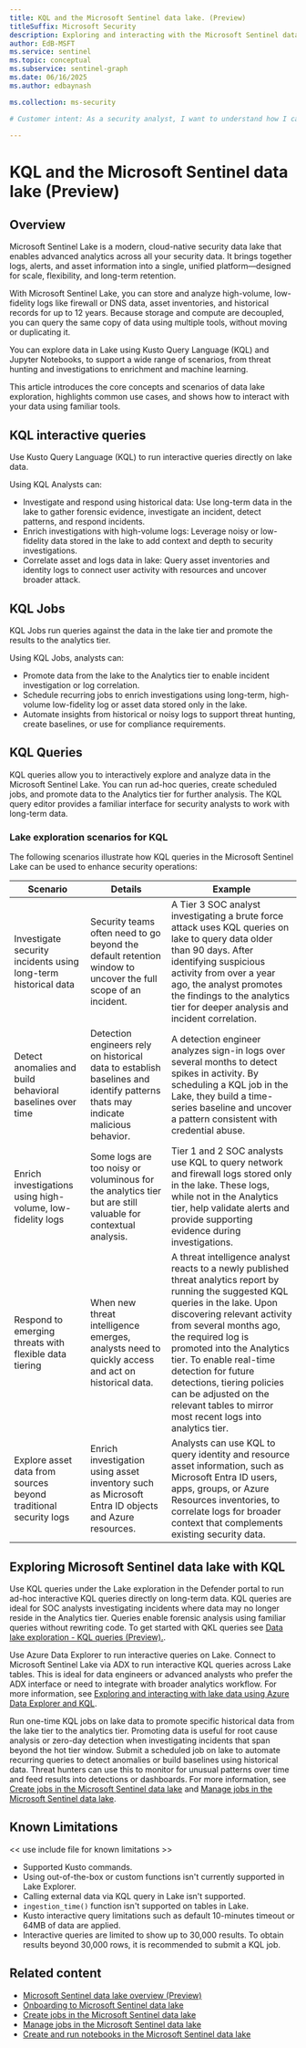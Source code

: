 ```yaml
---  
title: KQL and the Microsoft Sentinel data lake. (Preview)
titleSuffix: Microsoft Security  
description: Exploring and interacting with the Microsoft Sentinel data lake using KQL.
author: EdB-MSFT  
ms.service: sentinel  
ms.topic: conceptual
ms.subservice: sentinel-graph
ms.date: 06/16/2025
ms.author: edbaynash  

ms.collection: ms-security  

# Customer intent: As a security analyst, I want to understand how I can use KQL to explore and analyze data in the Microsoft Sentinel data lake, so that I can effectively investigate incidents and enhance my security operations.

---
```



# KQL and the Microsoft Sentinel data lake (Preview)

## Overview
Microsoft Sentinel Lake is a modern, cloud-native security data lake that enables advanced analytics across all your security data. It brings together logs, alerts, and asset information into a single, unified platform—designed for scale, flexibility, and long-term retention.

With Microsoft Sentinel Lake, you can store and analyze high-volume, low-fidelity logs like firewall or DNS data, asset inventories, and historical records for up to 12 years. Because storage and compute are decoupled, you can query the same copy of data using multiple tools, without moving or duplicating it.

You can explore data in Lake using Kusto Query Language (KQL) and Jupyter Notebooks, to support a wide range of scenarios, from threat hunting and investigations to enrichment and machine learning.

This article introduces the core concepts and scenarios of data lake exploration, highlights common use cases, and shows how to interact with your data using familiar tools.

## KQL interactive queries

Use Kusto Query Language (KQL) to run interactive queries directly on lake data. 

Using KQL Analysts can:

+ Investigate and respond using historical data: Use long-term data in the lake to gather forensic evidence, investigate an incident, detect patterns, and respond incidents.
+ Enrich investigations with high-volume logs: Leverage noisy or low-fidelity data stored in the lake to add context and depth to security investigations.
+ Correlate asset and logs data in lake: Query asset inventories and identity logs to connect user activity with resources and uncover broader attack.

## KQL Jobs 

KQL Jobs run queries against the data in the lake tier and promote the results to the analytics tier.

Using KQL Jobs, analysts can:
+ Promote data from the lake to the Analytics tier to enable incident investigation or log correlation.
+ Schedule recurring jobs to enrich investigations using long-term, high-volume low-fidelity log or asset data stored only in the lake.
+ Automate insights from historical or noisy logs to support threat hunting, create baselines, or use for compliance requirements.



## KQL Queries 

KQL queries allow you to interactively explore and analyze data in the Microsoft Sentinel Lake. You can run ad-hoc queries, create scheduled jobs, and promote data to the Analytics tier for further analysis. The KQL query editor provides a familiar interface for security analysts to work with long-term data.

### Lake exploration scenarios for KQL

The following scenarios illustrate how KQL queries in the Microsoft Sentinel Lake can be used to enhance security operations:

| Scenario | Details | Example |
|----------|---------|---------|
| Investigate security incidents using long-term historical data | Security teams often need to go beyond the default retention window to uncover the full scope of an incident. | A Tier 3 SOC analyst investigating a brute force attack uses KQL queries on lake to query data older than 90 days. After identifying suspicious activity from over a year ago, the analyst promotes the findings to the analytics tier for deeper analysis and incident correlation. |
|Detect anomalies and build behavioral baselines over time| Detection engineers rely on historical data to establish baselines and identify patterns thats may indicate malicious behavior. | A detection engineer analyzes sign-in logs over several months to detect spikes in activity. By scheduling a KQL job in the Lake, they build a time-series baseline and uncover a pattern consistent with credential abuse. |
| Enrich investigations using high-volume, low-fidelity logs | Some logs are too noisy or voluminous for the analytics tier but are still valuable for contextual analysis. | Tier 1 and 2 SOC analysts use KQL to query network and firewall logs stored only in the lake. These logs, while not in the Analytics tier, help validate alerts and provide supporting evidence during investigations. |
| Respond to emerging threats with flexible data tiering | When new threat intelligence emerges, analysts need to quickly access and act on historical data. | A threat intelligence analyst reacts to a newly published threat analytics report by running the suggested KQL queries in the lake. Upon discovering relevant activity from several months ago, the required log is promoted into the Analytics tier. To enable real-time detection for future detections, tiering policies can be adjusted on the relevant tables to mirror most recent logs into analytics tier. |
| Explore asset data from sources beyond traditional security logs | Enrich investigation using asset inventory such as Microsoft Entra ID objects and Azure resources. | Analysts can use KQL to query identity and resource asset information, such as Microsoft Entra ID users, apps, groups, or Azure Resources inventories, to correlate logs for broader context that complements existing security data. |



## Exploring Microsoft Sentinel data lake with KQL


Use KQL queries under the Lake exploration in the Defender portal to run ad-hoc interactive KQL queries directly on long-term data. KQL queries are ideal for SOC analysts investigating incidents where data may no longer reside in the Analytics tier. Queries enable forensic analysis using familiar queries without rewriting code. To get started with QKL queries see [Data lake exploration - KQL queries (Preview).](kql-queries.md).

Use Azure Data Explorer to run interactive queries on Lake. Connect to Microsoft Sentinel Lake via ADX to run interactive KQL queries across Lake tables. This is ideal for data engineers or advanced analysts who prefer the ADX interface or need to integrate with broader analytics workflow. For more information, see [Exploring and interacting with lake data using Azure Data Explorer and KQL](kql-adx-data-lake-access.md).

Run one-time KQL jobs on lake data to promote specific historical data from the lake tier to the analytics tier. Promoting data is useful for root cause analysis or zero-day detection when investigating incidents that span beyond the hot tier window. Submit a scheduled job on lake to automate recurring queries to detect anomalies or build baselines using historical data. Threat hunters can use this to monitor for unusual patterns over time and feed results into detections or dashboards. For more information, see [Create jobs in the Microsoft Sentinel data lake](kql-jobs.md) and [Manage jobs in the Microsoft Sentinel data lake](manage-jobs.md).



## Known Limitations

<< use include file for known limitations >>
- Supported Kusto commands.
- Using out-of-the-box or custom functions isn't currently supported in Lake Explorer.
- Calling external data via KQL query in Lake isn't supported.
- `ingestion_time()` function isn't supported on tables in Lake.
- Kusto interactive query limitations such as default 10-minutes timeout or 64MB of data are applied.
- Interactive queries are limited to show up to 30,000 results. To obtain results beyond 30,000 rows, it is recommended to submit a KQL job.

## Related content

- [Microsoft Sentinel data lake overview (Preview)](overview.md)
- [Onboarding to Microsoft Sentinel data lake](sentinel-lake-onboarding.md)
- [Create jobs in the Microsoft Sentinel data lake](kql-jobs.md)
- [Manage jobs in the Microsoft Sentinel data lake](manage-jobs.md)
- [Create and run notebooks in the Microsoft Sentinel data lake](notebooks.md)
